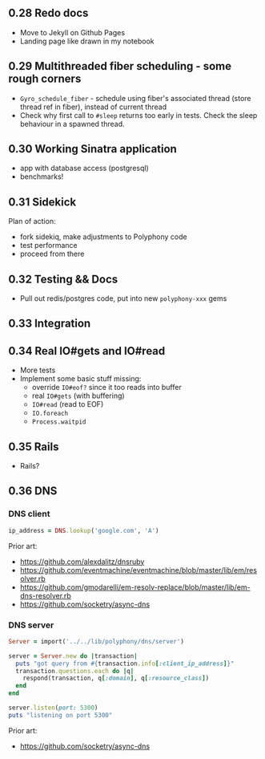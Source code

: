## 0.28 Redo docs

- Move to Jekyll on Github Pages
- Landing page like drawn in my notebook

## 0.29 Multithreaded fiber scheduling - some rough corners

- `Gyro_schedule_fiber` - schedule using fiber's associated thread (store thread
  ref in fiber), instead of current thread
- Check why first call to `#sleep` returns too early in tests. Check the
  sleep behaviour in a spawned thread.

## 0.30 Working Sinatra application

- app with database access (postgresql)
- benchmarks!

## 0.31 Sidekick

Plan of action:

- fork sidekiq, make adjustments to Polyphony code
- test performance
- proceed from there

## 0.32 Testing && Docs

- Pull out redis/postgres code, put into new `polyphony-xxx` gems

## 0.33 Integration

## 0.34 Real IO#gets and IO#read

- More tests
- Implement some basic stuff missing:
  - override `IO#eof?` since it too reads into buffer
  - real `IO#gets` (with buffering)
  - `IO#read` (read to EOF)
  - `IO.foreach`
  - `Process.waitpid`

## 0.35 Rails

- Rails?

## 0.36 DNS

### DNS client

```ruby
ip_address = DNS.lookup('google.com', 'A')
```

Prior art:

- https://github.com/alexdalitz/dnsruby
- https://github.com/eventmachine/eventmachine/blob/master/lib/em/resolver.rb
- https://github.com/gmodarelli/em-resolv-replace/blob/master/lib/em-dns-resolver.rb
- https://github.com/socketry/async-dns

### DNS server

```ruby
Server = import('../../lib/polyphony/dns/server')

server = Server.new do |transaction|
  puts "got query from #{transaction.info[:client_ip_address]}"
  transaction.questions.each do |q|
    respond(transaction, q[:domain], q[:resource_class])
  end
end

server.listen(port: 5300)
puts "listening on port 5300"
```

Prior art:

- https://github.com/socketry/async-dns

